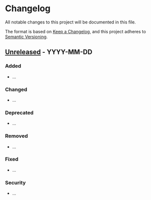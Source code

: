 # Changelog

All notable changes to this project will be documented in this file.

The format is based on [Keep a Changelog], and this project adheres to [Semantic Versioning].

## [Unreleased] - YYYY-MM-DD

### Added

- ...

### Changed

- ...

### Deprecated

- ...

### Removed

- ...

### Fixed

- ...

### Security

- ...

[Unreleased]: https://github.com/cryspen/hacl-packages/compare/1ec5b559c8e4fb80da31528236e2d34e5d689e7f...HEAD

[Keep a Changelog]: https://keepachangelog.com/en/1.0.0/
[Semantic Versioning]: https://semver.org/spec/v2.0.0.html
